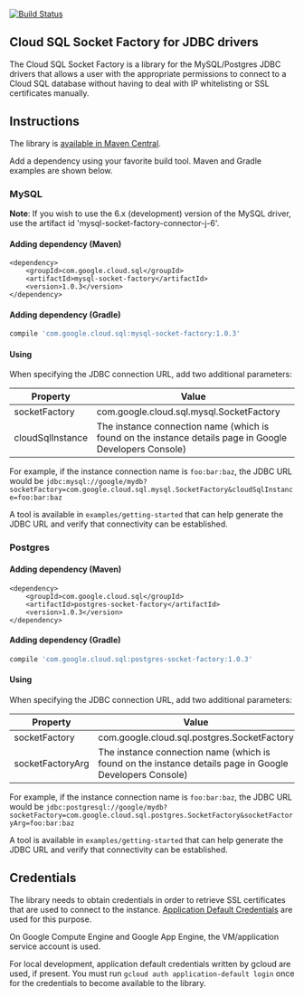 [![Build
Status](https://travis-ci.org/GoogleCloudPlatform/cloud-sql-jdbc-socket-factory.svg?branch=master)](https://travis-ci.org/GoogleCloudPlatform/cloud-sql-jdbc-socket-factory)
## Cloud SQL Socket Factory for JDBC drivers

The Cloud SQL Socket Factory is a library for the MySQL/Postgres JDBC drivers 
that allows a user with the appropriate permissions to connect to a Cloud SQL 
database without having to deal with IP whitelisting or SSL certificates 
manually. 

## Instructions

The library is [available in Maven Central](http://search.maven.org/#artifactdetails%7Ccom.google.cloud.sql%7Cmysql-socket-factory%7C1.0.3%7Cjar).

Add a dependency using your favorite build tool. Maven and Gradle examples are shown below.


### MySQL

**Note**: If you wish to use the 6.x (development) version of the MySQL driver, use the artifact id
'mysql-socket-factory-connector-j-6'.

#### Adding dependency (Maven)

```maven-pom
<dependency>
    <groupId>com.google.cloud.sql</groupId>
    <artifactId>mysql-socket-factory</artifactId>
    <version>1.0.3</version>
</dependency>
```

#### Adding dependency (Gradle)

```gradle
compile 'com.google.cloud.sql:mysql-socket-factory:1.0.3'
```

#### Using

When specifying the JDBC connection URL, add two additional parameters:

| Property         | Value         |
| ---------------- | ------------- |
| socketFactory    | com.google.cloud.sql.mysql.SocketFactory |
| cloudSqlInstance | The instance connection name (which is found on the instance details page in Google Developers Console)  |

For example, if the instance connection name is `foo:bar:baz`, the JDBC URL 
would be 
`jdbc:mysql://google/mydb?socketFactory=com.google.cloud.sql.mysql.SocketFactory&cloudSqlInstance=foo:bar:baz`

A tool is available in `examples/getting-started` that can help generate the JDBC URL and verify that connectivity can be established.

### Postgres

#### Adding dependency (Maven)

```maven-pom
<dependency>
    <groupId>com.google.cloud.sql</groupId>
    <artifactId>postgres-socket-factory</artifactId>
    <version>1.0.3</version>
</dependency>
```

#### Adding dependency (Gradle)

```gradle
compile 'com.google.cloud.sql:postgres-socket-factory:1.0.3'
```

#### Using

When specifying the JDBC connection URL, add two additional parameters:

| Property         | Value         |
| ---------------- | ------------- |
| socketFactory    | com.google.cloud.sql.postgres.SocketFactory |
| socketFactoryArg | The instance connection name (which is found on the instance details page in Google Developers Console)  |

For example, if the instance connection name is `foo:bar:baz`, the JDBC URL 
would be 
`jdbc:postgresql://google/mydb?socketFactory=com.google.cloud.sql.postgres.SocketFactory&socketFactoryArg=foo:bar:baz`

A tool is available in `examples/getting-started` that can help generate the JDBC URL and verify that connectivity can be established.

## Credentials

The library needs to obtain credentials in order to retrieve SSL certificates that are used to connect to the instance.
[Application Default Credentials](https://developers.google.com/identity/protocols/application-default-credentials) are used for this purpose.

On Google Compute Engine and Google App Engine, the VM/application service account is used.

For local development, application default credentials written by gcloud are used, if present. 
You must run `gcloud auth application-default login` once for the credentials to become available to the library.
